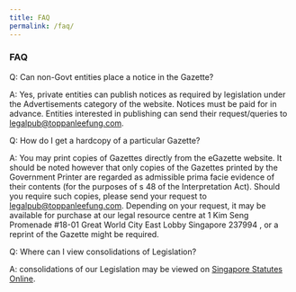 ```yaml
---
title: FAQ
permalink: /faq/
---
```

### **FAQ**

Q: Can non-Govt entities place a notice in the Gazette? 

A: Yes, private entities can publish notices as required by legislation under the Advertisements category of the website. Notices must be paid for in advance. Entities interested in publishing can send their request/queries to [legalpub@toppanleefung.com](mailto:legalpub@toppanleefung.com).  

Q: How do I get a hardcopy of a particular Gazette? 

A: You may print copies of Gazettes directly from the eGazette website. It should be noted however that only copies of the Gazettes printed by the Government Printer are regarded as admissible prima facie evidence of their contents (for the purposes of s 48 of the Interpretation Act). Should you require such copies, please send your request to [legalpub@toppanleefung.com](mailto:legalpub@toppanleefung.com). Depending on your request, it may be available for purchase at our legal resource centre at 1 Kim Seng Promenade #18-01 Great World City East Lobby Singapore 237994 , or a reprint of the Gazette might be required.  

Q: Where can I view consolidations of Legislation? 

A: consolidations of our Legislation may be viewed on [Singapore Statutes Online](ww.sso.agc.sg).